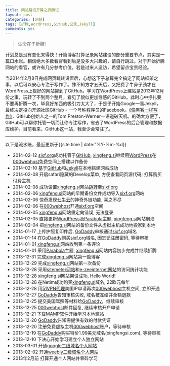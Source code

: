 ```yaml
---
title: 网站建设开篇之折腾记
layout: post
categories: [网站]
tags: [折腾,WordPress,GitHub,记录,Jekyll]
comments: yes
---
```


> 生命在于折腾!

计划总是没有变化来得快！开篇博客打算记录网站建设的部分重要节点，其实是一篇口水账。相信绝大多数看官看到后是没多大兴趣的，请自行跳过。对于开始折腾网站的看官，或许有几分参考价值。若是过来人造访，希望留点宝贵经验。

当2014年2月8日完成网页跳转设置后，心想这下子总算完全搞定了网站框架之事，以后可以安心专注于写作了。殊不知方才五天后，又把费了牛鼻子劲才在WordPress上搭好的网站挪到了GitHub。学习在WordPress上建站是2013年12月份之事，玩转了不到两个整月，看见了貌似更加性感的GitHub。此时心中挣扎要不要再折腾一次，毕竟好东西的吸引力太大了，于是乎开始Google一番Jekyll，最终决定投向开源社区GitHub - 一个号称程序员的Facebook。[《像黑客一样写作》](http://tom.preston-werner.com/2008/11/17/blogging-like-a-hacker.html)，GitHub创始人之一的Tom Preston-Werner一语道破天机。的确太方便了，GitHub可以帮你托管一切而让你专注写作，省去了WordPress的后台管理和数据库维护。目前看来，GitHub这一站，我至少会常驻了。

---

以下是流水账，最近更新于<span>{{site.time | date:"%Y-%m-%d}}</span>
	
-	2014-02-12 [sixf.org](http://sixf.org)成功托管于[GitHub](http://www.github.com), [xingfeng.si](http://xingfeng.si)继续用[WordPress](http://www.wordpress.org)在[000webhost](http://www.000webhost.com/752844.html)免费空间上搭建以作备份
-	2014-02-10 基于[GitHub](http://www.github.com)和[Jekyll](https://github.com/mojombo/jekyll)在本地搭建网站成功
-	2014-02-08 开启safari隐藏的Develop菜单, 方便查看网页源代码; 打算购买付费主机
-	2014-02-08 成功设置[xingfeng.si](http://xingfeng.si)网站[跳转](http://support.netim.com/en/wiki/Use_the_web_forwarding_service)至[sixf.org](http://sixf.org)
-	2014-02-06 [xingfeng.si](http://xingfeng.si)网站的早期备份文件成功导入[sixf.org](http://sixf.org)网站
-	2014-02-06 惊奇发现[七牛云](https://portal.qiniu.com/signup?code=iv0wl84z6mq)的神奇外链功能, 喜之不尽
-	2014-02-06 在[000webhost](http://www.000webhost.com/752844.html)开通[sixf.org](http://sixf.org)空间
-	2014-02-05 [xingfeng.si](http://xingfeng.si)网站重定向错误, 无法登录
-	2014-02-05 直接更新[WordPress](http://www.wordpress.org)及[Parabola](http://www.cryoutcreations.eu)主题, [xingfeng.si](http://xingfeng.si)网站崩溃
-	2014-02-04 把[xingfeng.si](http://xingfeng.si)网站的备份文件从虚拟主机成功地搬家到本地
-	2014-01-17 上传护照复印件后, [GoDaddy](http://x.co/gobirder)审核通过[sixf.org](http://sixf.org)域名
-	2014-01-14 在[GoDaddy](http://x.co/gobirder)购买[sixf.org](http://sixf.org)域名, 因忘记注册密码, 等待审核
-	2014-01-01 [xingfeng.si](http://xingfeng.si)网站收到第一条评论
-	2014-01-01 采用[Parabola](http://www.cryoutcreations.eu)主题, [xingfeng.si](http://xingfeng.si)网站内容初步完成并继续折腾
-	2013-12-31 完成[xingfeng.si](http://xingfeng.si)网站第一篇博客
-	2013-12-29 完成[xingfeng.si](http://xingfeng.si)网站第一次备份
-	2013-12-28 采用[sitemeter网站](http://sitemeter.com)和[e-zeeinternet网站](http://e-zeeinternet.com)的访问统计功能
-	2013-12-28 [xingfeng.si](http://xingfeng.si)网站架设成功, Hello World!
-	2013-12-28 在Netim成功购买[xingfeng.si](http://xingfeng.si)域名, 22欧元每年
-	2013-12-28 用[51VPN代理](http://a.wy002.com/309788)美国IP申请再次[000webhost](http://www.000webhost.com/752844.html)主机空间, 立即开通
-	2013-12-27 [GoDaddy](http://x.co/gobirder)告知审核失败, 域名被冻结并全额退款
-	2013-12-25 提交美国驾照等材料给[GoDaddy](http://x.co/gobirder)，继续审核
-	2013-12-25 [000webhost](http://www.000webhost.com/752844.html)邮件回复, 继续审核开户申请
-	2013-12-21 下载[MAMP软件](http://www.mamp.info/en/index.html)开始学习本地建站
-	2013-12-20 [GoDaddy](http://x.co/gobirder)告知需提供有效的付款凭证
-	2013-12-20 注册免费虚拟主机[000webhost](http://www.000webhost.com/752844.html)账户，等待审核
-	2013-12-19 在[GoDaddy](http://x.co/gobirder)购买特价1.99美元域名(xingfengsi.com), 等待审核
-	2013-12-10 下决心开始学习建立个人独立网站
-	2013-03-01 开通[google二级域名个人网站](sites.google.com/site/xingfengsi)
-	2013-02-02 开通[weebly二级域名个人网站](xingfengsi.weebly.com)
-	2013年2月前 打算开通个人网站并零碎学习